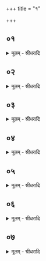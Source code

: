 +++
title = "१"

+++


## ०१
<details><summary>मूलम् - श्रीधरादि</summary>

प्प्रजा᳘पतिर्द्देवे᳘भ्यो यज्ञान्व्या᳘दिशत्॥  
(त्स᳘) स᳘ ऽआत्म᳘न्नश्वमेध᳘मधत्त ते᳘ देवाः᳘ प्प्रजा᳘पतिमब्रुवन्नेष वै᳘ यज्ञो य᳘दश्वमेधो᳘ ऽपि नो᳘ ऽत्रास्तु भग ऽइ᳘ति ते᳘भ्य ऽएता᳘नन्नहोमा᳘नकल्पयद्य᳘दन्नहोमा᳘ञ्जुहोति देवा᳘नेव त᳘त्प्रीणाति॥
</details>

## ०२
<details><summary>मूलम् - श्रीधरादि</summary>

(त्या᳘) आ᳘ज्येन जुहोति॥  
ते᳘जो वा ऽआ᳘ज्यन्ते᳘जसै᳘वास्मिंस्तत्ते᳘जो दधात्या᳘ज्येन जुहोत्येतद्वै᳘ देवा᳘नां प्रियन्धा᳘म यदा᳘ज्यं प्रिये᳘णै᳘वैनान्धा᳘म्ना[[!!]] स᳘मर्द्धयति॥
</details>

## ०३
<details><summary>मूलम् - श्रीधरादि</summary>

स᳘क्तुभिर्ज्जुहोति॥  
देवा᳘नाम्वा᳘ ऽएत᳘द्रूपं यत्स᳘क्तवो देवा᳘नेव त᳘त्प्रीणाति॥
</details>

## ०४
<details><summary>मूलम् - श्रीधरादि</summary>

धाना᳘भिर्ज्जुहोति॥  
(त्य) अहोरात्रा᳘णाम्वा᳘ ऽएत᳘द्रूपं य᳘द्धाना᳘ ऽअहोरात्रा᳘ण्येव त᳘त्प्रीणाति॥
</details>

## ०५
<details><summary>मूलम् - श्रीधरादि</summary>

लाजै᳘र्ज्जुहोति॥  
न᳘क्षत्राणाम्वा᳘ ऽएत᳘द्रूपं य᳘ल्लाजा न᳘क्षत्राण्येव त᳘त्प्रीणाति प्राणा᳘य स्वा᳘हा ऽपाना᳘य स्वाहे᳘ति नामग्ग्रा᳘हञ्जुहोति नामग्ग्रा᳘हमे᳘वैनांस्त᳘त्प्रीणात्ये᳘कस्मै स्वा᳘हा द्वा᳘भ्याᳫ᳭ स्वा᳘हा शता᳘य स्वाहै᳘कशताय स्वाहे᳘त्यनुपूर्व्व᳘ञ्जुहोत्यनुपूर्व्व᳘मे᳘वैनांस्त᳘त्प्रीणात्ये᳘कोत्तरा जुहोत्येकवृद्वै᳘ स्वर्ग्गो᳘ लोक᳘ ऽएक᳘धै᳘वैनᳫ᳭ स्वर्ग्गं᳘ लोक᳘ङ्गमयति प᳘राचीर्ज्जुहोति प᳘राङिव वै᳘ स्वर्ग्गो᳘ लोकः᳘ स्वर्ग्ग᳘स्य लोक᳘स्याभि᳘जित्यै॥
</details>

## ०६
<details><summary>मूलम् - श्रीधरादि</summary>

(त्या ऽई) ईश्वरो वा᳘ ऽएषः[[!!]]॥  
(०) प᳘राङ्प्रद᳘घोर्य्यः प᳘राचीरा᳘हुतीर्ज्जुहो᳘ति नै᳘कशतम᳘त्येति[[!!]] यदे᳘कशतमतीयादा᳘युषा य᳘जमानं᳘ व्व्य᳘र्द्धयेदे᳘कशतञ्जुहोति शता᳘युर्व्वै पु᳘रुष ऽआत्मै᳘कशत ऽआ᳘युष्ये᳘वात्मन्प्र᳘तितिष्ठति᳘ व्युष्ट्यै स्वा᳘हा स्वर्ग्गा᳘य स्वाहे᳘त्युत्तमे ऽआ᳘हुती जुहोति रा᳘त्रिर्व्वै᳘ व्व्युष्टिर᳘हः स्व᳘र्ग्गो ऽहोरात्रे᳘ ऽएव त᳘त्प्रीणाति॥
</details>

## ०७
<details><summary>मूलम् - श्रीधरादि</summary>

त᳘दाहुः॥  
(र्य्य᳘) य᳘दुभे दि᳘वा वा न᳘क्तम्वा जुहुया᳘दहोरात्रे᳘ मोहये᳘द्व्युष्ट्यै स्वाहेत्य᳘नुदित ऽआदित्ये᳘ जुहो᳘ति स्वर्ग्गा᳘य स्वाहेत्यु᳘दिते ऽहोरात्र᳘योर᳘व्यतिमोहाय॥
</details>